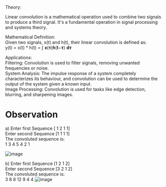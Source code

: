 Theory: 

Linear convolution is a mathematical operation used to combine two signals to produce 
a third signal. It's a fundamental operation in signal processing and systems theory. 
 
Mathematical Definition:  
 Given two signals, x(t) and h(t), their linear convolution is defined as:  
                    y(t) = x(t) * h(t) = ∫ 𝐱(𝛕)𝐡(𝐭−𝛕) 𝐝𝛕  
   
Applications:  
Filtering: Convolution is used to filter signals, removing unwanted frequencies 
or noise.  
System Analysis: The impulse response of a system completely characterizes its 
behaviour, and convolution can be used to determine the output of the system 
given a known input.  
Image Processing: Convolution is used for tasks like edge detection, blurring, 
and sharpening images. 

# Observation

a) Enter first Sequence [ 1 2 1 1] <br>
Enter second Sequence [1 1 1 1]<br>
The convoluted sequence is:<br>
1 3 4 5 4 2 1

![image](https://github.com/user-attachments/assets/6851ee34-4785-46a0-b340-cd982f2b39eb)

b) Enter first Sequence [1 2 1 2]<br>
Enter second Sequence [3 2 1 2]<br>
The convoluted sequence is:<br>
3 8 8 12 9 4 4
![image](https://github.com/user-attachments/assets/5e3d422d-94f7-48d7-a5d8-fca1e7dcad45)

